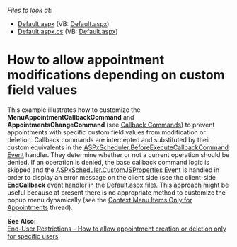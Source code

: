 <!-- default file list -->
*Files to look at*:

* [Default.aspx](./CS/WebSite/Default.aspx) (VB: [Default.aspx](./VB/WebSite/Default.aspx))
* [Default.aspx.cs](./CS/WebSite/Default.aspx.cs) (VB: [Default.aspx](./VB/WebSite/Default.aspx))
<!-- default file list end -->
# How to allow appointment modifications depending on custom field values


<p>This example illustrates how to customize the <strong>MenuAppointmentCallbackCommand</strong> and <strong>AppointmentsChangeCommand </strong>(see <a href="http://documentation.devexpress.com/#AspNet/CustomDocument5462"><u>Callback Commands</u></a>) to prevent appointments with specific custom field values from modification or deletion. Callback commands are intercepted and substituted by their custom equivalents in the <a href="http://documentation.devexpress.com/#AspNet/DevExpressWebASPxSchedulerASPxScheduler_BeforeExecuteCallbackCommandtopic"><u>ASPxScheduler.BeforeExecuteCallbackCommand Event</u></a> handler. They determine whether or not a current operation should be denied. If an operation is denied, the base callback command logic is skipped and the <a href="http://documentation.devexpress.com/#AspNet/DevExpressWebASPxSchedulerASPxScheduler_CustomJSPropertiestopic"><u>ASPxScheduler.CustomJSProperties Event</u></a> is handled in order to display an error message on the client side (see the client-side <strong>EndCallback</strong> event handler in the Default.aspx file). This approach might be useful because at present there is no appropriate method to customize the popup menu dynamically (see the <a href="https://www.devexpress.com/Support/Center/p/Q346765">Context Menu Items Only for Appointments</a> thread).</p><p><strong>See Also:</strong><br />
<a href="https://www.devexpress.com/Support/Center/p/E3499">End-User Restrictions - How to allow appointment creation or deletion only for specific users</a></p>

<br/>



